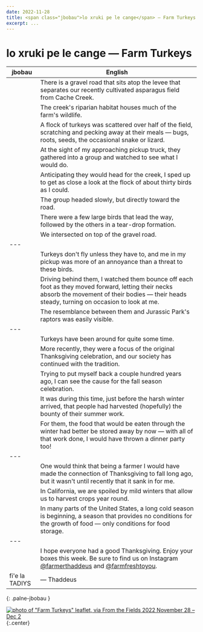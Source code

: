 ```yaml
---
date: 2022-11-28
title: <span class="jbobau">lo xruki pe le cange</span> — Farm Turkeys
excerpt: ...
---
```


# <span class="jbobau">lo xruki pe le cange</span> — Farm Turkeys

| jbobau | English
|-|-
|  | There is a gravel road that sits atop the levee that separates our recently cultivated asparagus field from Cache Creek.
|  | The creek's riparian habitat houses much of the farm's wildlife.
|  | A flock of turkeys was scattered over half of the field, scratching and pecking away at their meals — bugs, roots, seeds, the occasional snake or lizard.
|  | At the sight of my approaching pickup truck, they gathered into a group and watched to see what I would do.
|  | Anticipating they would head for the creek, I sped up to get as close a look at the flock of about thirty birds as I could.
|  | The group headed slowly, but directly toward the road.
|  | There were a few large birds that lead the way, followed by the others in a tear-drop formation.
|  | We intersected on top of the gravel road.
|---
|  | Turkeys don't fly unless they have to, and me in my pickup was more of an annoyance than a threat to these birds.
|  | Driving behind them, I watched them bounce off each foot as they moved forward, letting their necks absorb the movement of their bodies — their heads steady, turning on occasion to look at me.
|  | The resemblance between them and Jurassic Park's raptors was easily visible.
|---
|  | Turkeys have been around for quite some time.
|  | More recently, they were a focus of the original Thanksgiving celebration, and our society has continued with the tradition.
|  | Trying to put myself back a couple hundred years ago, I can see the cause for the fall season celebration.
|  | It was during this time, just before the harsh winter arrived, that people had harvested (hopefully) the bounty of their summer work.
|  | For them, the food that would be eaten through the winter had better be stored away by now — with all of that work done, I would have thrown a dinner party too!
|---
|  | One would think that being a farmer I would have made the connection of Thanksgiving to fall long ago, but it wasn't until recently that it sank in for me.
|  | In California, we are spoiled by mild winters that allow us to harvest crops year round.
|  | In many parts of the United States, a long cold season is beginning, a season that provides no conditions for the growth of food — only conditions for food storage.
|---
|  | I hope everyone had a good Thanksgiving. Enjoy your boxes this week. Be sure to find us on Instagram [@farmerthaddeus] and [@farmfreshtoyou].
| fi'e la TADIYS | — Thaddeus
{: .palne-jbobau }

[![photo of "Farm Turkeys" leaflet, via _From the Fields_ 2022 November 28 – Dec 2](https://i.imgur.com/kgniFLql.jpeg)](https://i.imgur.com/kgniFLq.jpeg)
{:.center}

[@farmerthaddeus]: https://instagram.com/farmerthaddeus
[@farmfreshtoyou]: https://instagram.com/farmfreshtoyou

